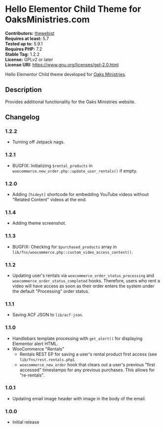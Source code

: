 # Hello Elementor Child Theme for OaksMinistries.com #
**Contributors:** [thewebist](https://profiles.wordpress.org/thewebist/)  
**Requires at least:** 5.7  
**Tested up to:** 5.9.1  
**Requires PHP:** 7.2  
**Stable Tag:** 1.2.2  
**License:** GPLv2 or later  
**License URI:** https://www.gnu.org/licenses/gpl-2.0.html  

Hello Elementor Child theme developed for [Oaks Ministries](https://oaksministries.com).

## Description ##

Provides additional functionality for the Oaks Ministries website.

## Changelog ##

### 1.2.2 ###
* Turning off Jetpack nags.

### 1.2.1 ###
* BUGFIX: Initializing `$rental_products` in `woocommerce.new_order.php::update_user_rentals()` if empty.

### 1.2.0 ###
* Adding `[hideyt]` shortcode for embedding YouTube videos without "Related Content" videos at the end.

### 1.1.4 ###
* Adding theme screenshot.

### 1.1.3 ###
* BUGFIX: Checking for `$purchased_products` array in `lib/fns/woocommerce.php::custom_video_access_content()`.

### 1.1.2 ###
* Updating user's rentals via `woocommerce_order_status_processing` and `woocommerce_order_status_completed` hooks. Therefore, users who rent a video will have access as soon as their order enters the system under the default "Processing" order status.

### 1.1.1 ###
* Saving ACF JSON to `lib/acf-json`.

### 1.1.0 ###
* Handlebars template processing with `get_alert()` for displaying Elementor alert HTML.
* WooCommerce "Rentals"
  * Rentals REST EP for saving a user's rental product first access (see `lib/fns/rest.rentals.php`).
  * `woocommerce_new_order` hook that clears out a user's previous "first accessed" timestamps for any previous purchases. This allows for "re-rentals".

### 1.0.1 ###
* Updating email image header with image in the body of the email.

### 1.0.0 ###
* Initial release